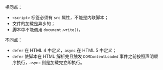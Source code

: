 相同点：

- `<script>` 标签必须有 `src` 属性，不能是内联脚本；
- 文件的加载是异步的；
- 脚本中不能调用 `document.write()`。

不同点：

- `defer` 在 HTML 4 中定义，`async` 在 HTML 5 中定义；
- `defer` 使脚本在 HTML 解析完且触发 `DOMContentLoaded` 事件之前按照声明顺序执行，`async` 则是加载完立即执行。
